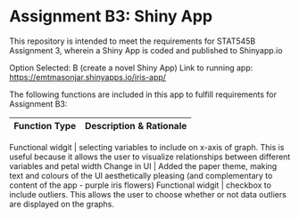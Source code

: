 
# Assignment B3: Shiny App
This repository is intended to meet the requirements for STAT545B Assignment 3, wherein a Shiny App is coded and published to Shinyapp.io

Option Selected: B (create a novel Shiny App)
Link to running app: https://emtmasonjar.shinyapps.io/iris-app/


The following functions are included in this app to fulfill requirements for Assignment B3:

Function Type | Description & Rationale
----------|---------

Functional widgit | selecting variables to include on x-axis of graph. This is useful because it allows the user to visualize relationships between different variables and petal width
Change in UI | Added the paper theme, making text and colours of the UI aesthetically pleasing (and complementary to content of the app - purple iris flowers)
Functional widgit | checkbox to include outliers. This allows the user to choose whether or not data outliers are displayed on the graphs.
